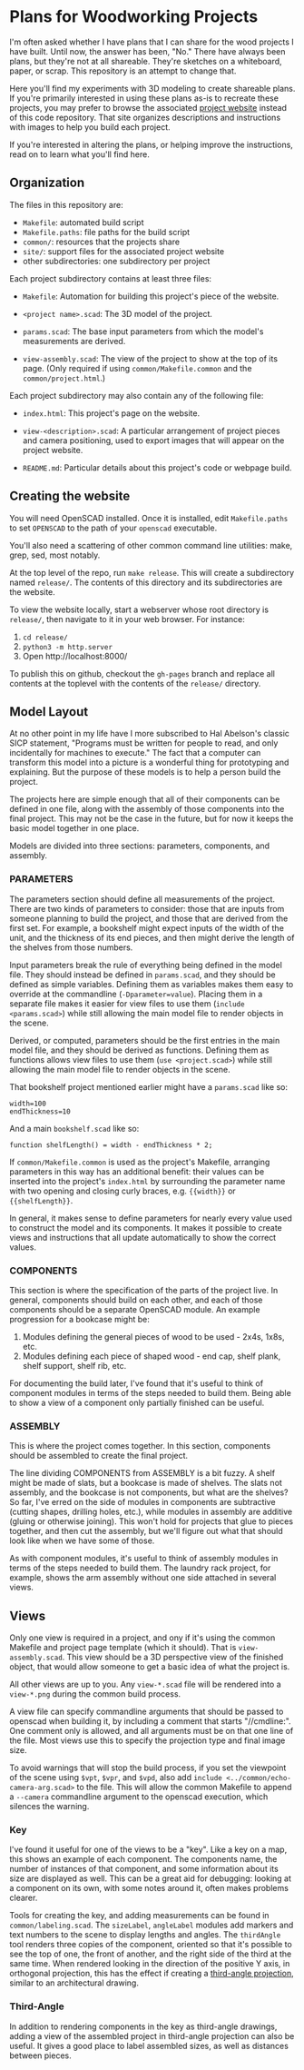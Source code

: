 # Plans for Woodworking Projects

I'm often asked whether I have plans that I can share for the wood
projects I have built. Until now, the answer has been, "No." There
have always been plans, but they're not at all shareable. They're
sketches on a whiteboard, paper, or scrap. This repository is an
attempt to change that.

Here you'll find my experiments with 3D modeling to create shareable
plans. If you're primarily interested in using these plans as-is to
recreate these projects, you may prefer to browse the associated
[project website](https://beerriot.github.io/woodworking-plans)
instead of this code repository. That site organizes descriptions and
instructions with images to help you build each project.

If you're interested in altering the plans, or helping improve the
instructions, read on to learn what you'll find here.

## Organization

The files in this repository are:

  * `Makefile`: automated build script
  * `Makefile.paths`: file paths for the build script
  * `common/`: resources that the projects share
  * `site/`: support files for the associated project website
  * other subdirectories: one subdirectory per project

Each project subdirectory contains at least three files:

  * `Makefile`: Automation for building this project's piece of the
    website.

  * `<project name>.scad`: The 3D model of the project.

  * `params.scad`: The base input parameters from which the model's
    measurements are derived.

  * `view-assembly.scad`: The view of the project to show at the top
    of its page. (Only required if using `common/Makefile.common` and
    the `common/project.html`.)

Each project subdirectory may also contain any of the following file:

  * `index.html`: This project's page on the website.

  * `view-<description>.scad`: A particular arrangement of project
    pieces and camera positioning, used to export images that will
    appear on the project website.

  * `README.md`: Particular details about this project's code or
    webpage build.

## Creating the website

You will need OpenSCAD installed. Once it is installed, edit
`Makefile.paths` to set `OPENSCAD` to the path of your `openscad`
executable.

You'll also need a scattering of other common command line utilities:
make, grep, sed, most notably.

At the top level of the repo, run `make release`. This will create a
subdirectory named `release/`. The contents of this directory and its
subdirectories are the website.

To view the website locally, start a webserver whose root directory is
`release/`, then navigate to it in your web browser. For instance:

 1. `cd release/`
 2. `python3 -m http.server`
 3. Open http://localhost:8000/

To publish this on github, checkout the `gh-pages` branch and replace
all contents at the toplevel with the contents of the `release/`
directory.

## Model Layout

At no other point in my life have I more subscribed to Hal Abelson's
classic SICP statement, "Programs must be written for people to read,
and only incidentally for machines to execute." The fact that a
computer can transform this model into a picture is a wonderful thing
for prototyping and explaining. But the purpose of these models is to
help a person build the project.

The projects here are simple enough that all of their components can
be defined in one file, along with the assembly of those components
into the final project. This may not be the case in the future, but
for now it keeps the basic model together in one place.

Models are divided into three sections: parameters, components, and
assembly.

### PARAMETERS

The parameters section should define all measurements of the
project. There are two kinds of parameters to consider: those that are
inputs from someone planning to build the project, and those that are
derived from the first set. For example, a bookshelf might expect
inputs of the width of the unit, and the thickness of its end pieces,
and then might derive the length of the shelves from those numbers.

Input parameters break the rule of everything being defined in the
model file. They should instead be defined in `params.scad`, and they
should be defined as simple variables. Defining them as variables
makes them easy to override at the commandline
(`-Dparameter=value`). Placing them in a separate file makes it easier
for view files to use them (`include <params.scad>`) while still
allowing the main model file to render objects in the scene.

Derived, or computed, parameters should be the first entries in the
main model file, and they should be derived as functions. Defining
them as functions allows view files to use them (`use <project.scad>`)
while still allowing the main model file to render objects in the
scene.

That bookshelf project mentioned earlier might have a `params.scad`
like so:

```
width=100
endThickness=10
```

And a main `bookshelf.scad` like so:

```
function shelfLength() = width - endThickness * 2;
```

If `common/Makefile.common` is used as the project's Makefile,
arranging parameters in this way has an additional benefit: their
values can be inserted into the project's `index.html` by surrounding
the parameter name with two opening and closing curly braces,
e.g. `{{width}}` or `{{shelfLength}}`.

In general, it makes sense to define parameters for nearly every value
used to construct the model and its components. It makes it possible
to create views and instructions that all update automatically to show
the correct values.

### COMPONENTS

This section is where the specification of the parts of the project
live. In general, components should build on each other, and each of
those components should be a separate OpenSCAD module. An example
progression for a bookcase might be:

 1. Modules defining the general pieces of wood to be used - 2x4s,
    1x8s, etc.
 2. Modules defining each piece of shaped wood - end cap, shelf plank,
    shelf support, shelf rib, etc.

For documenting the build later, I've found that it's useful to think
of component modules in terms of the steps needed to build them. Being
able to show a view of a component only partially finished can be
useful.

### ASSEMBLY

This is where the project comes together. In this section, components
should be assembled to create the final project.

The line dividing COMPONENTS from ASSEMBLY is a bit fuzzy. A shelf
might be made of slats, but a bookcase is made of shelves. The slats
not assembly, and the bookcase is not components, but what are the
shelves? So far, I've erred on the side of modules in components are
subtractive (cutting shapes, drilling holes, etc.), while modules in
assembly are additive (gluing or otherwise joining). This won't hold
for projects that glue to pieces together, and then cut the assembly,
but we'll figure out what that should look like when we have some of
those.

As with component modules, it's useful to think of assembly modules in
terms of the steps needed to build them. The laundry rack project, for
example, shows the arm assembly without one side attached in several
views.

## Views

Only one view is required in a project, and ony if it's using the
common Makefile and project page template (which it should). That is
`view-assembly.scad`. This view should be a 3D perspective view of the
finished object, that would allow someone to get a basic idea of what
the project is.

All other views are up to you. Any `view-*.scad` file will be rendered
into a `view-*.png` during the common build process.

A view file can specify commandline arguments that should be passed to
openscad when building it, by including a comment that starts
"//cmdline:". One comment only is allowed, and all arguments must be
on that one line of the file. Most views use this to specify the
projection type and final image size.

To avoid warnings that will stop the build process, if you set the
viewpoint of the scene using `$vpt`, `$vpr`, and `$vpd`, also add
`include <../common/echo-camera-arg.scad>` to the file. This will
allow the common Makefile to append a `--camera` commandline argument
to the openscad execution, which silences the warning.

### Key

I've found it useful for one of the views to be a "key". Like a key on
a map, this shows an example of each component. The components name,
the number of instances of that component, and some information about
its size are displayed as well. This can be a great aid for debugging:
looking at a component on its own, with some notes around it, often
makes problems clearer.

Tools for creating the key, and adding measurements can be found in
`common/labeling.scad`. The `sizeLabel`, `angleLabel` modules add
markers and text numbers to the scene to display lengths and
angles. The `thirdAngle` tool renders three copies of the component,
oriented so that it's possible to see the top of one, the front of
another, and the right side of the third at the same time. When
rendered looking in the direction of the positive Y axis, in
orthogonal projection, this has the effect if creating a [third-angle
projection](https://en.wikipedia.org/wiki/Multiview_projection#Third-angle_projection),
similar to an architectural drawing.

### Third-Angle

In addition to rendering components in the key as third-angle
drawings, adding a view of the assembled project in third-angle
projection can also be useful. It gives a good place to label
assembled sizes, as well as distances between pieces.
